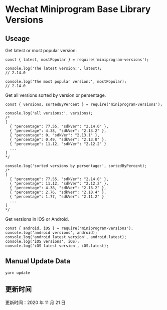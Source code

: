 
# Wechat Miniprogram Base Library Versions

## Useage

Get latest or most popular version:

```;
const { latest, mostPopular } = require('miniprogram-versions');

console.log('The latest version:', latest);
// 2.14.0

console.log('The most popular version:', mostPopular);
// 2.14.0

```

Get all versions sorted by version or persentage.

```
const { versions, sortedByPercent } = require('miniprogram-versions');

console.log('all versions:', versions);
/*
[
  { "percentage": 77.55, "sdkVer": "2.14.0" },
  { "percentage": 4.38, "sdkVer": "2.13.2" },
  { "percentage": 0, "sdkVer": "2.13.1" },
  { "percentage": 0.49, "sdkVer": "2.13.0" },
  { "percentage": 11.12, "sdkVer": "2.12.2" }
  ...
]
*/

console.log('sorted versions by persentage:', sortedByPercent);
/*
[
  { "percentage": 77.55, "sdkVer": "2.14.0" },
  { "percentage": 11.12, "sdkVer": "2.12.2" },
  { "percentage": 4.38, "sdkVer": "2.13.2" },
  { "percentage": 2.76, "sdkVer": "2.10.4" },
  { "percentage": 1.77, "sdkVer": "2.11.2" }
  ...
]
*/
```

Get versions in iOS or Android.

```
const { android, iOS } = require('miniprogram-versions');
console.log('android versions', android);
console.log('android latest version', android.latest);
console.log('iOS versions', iOS);
console.log('iOS latest version', iOS.latest);
```

## Manual Update Data

```
yarn update
```

## 更新时间

更新时间：2020 年 11 月 21 日
